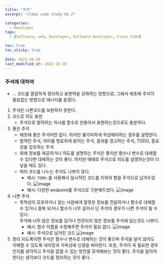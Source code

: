 ```yaml
---
title: "주석"
excerpt: "clean code study #2-2"

categories:
  - Developer
tags:
  - [Software, web, Developer, Software Developer, Clean Code]

toc: true
toc_sticky: true
 
date: 2022-10-20
last_modified_at: 2022-10-20
---
```



### 주석에 대하여
- ... 코드를 깔끔하게 정리하고 표현력을 강화하는 방향으로, 그래서 애초에 주석이 필요없는 방향으로 에너지를 쏟겠다.
1. 주석은 나쁜코드를 보완하지 못한다.
2. 코드로 의도 표현
    - 주석으로 말하려는 의사를 함수로 만들어서 표현하는것으로도 충분하다.
3. 좋은 주석
    - 애초에 좋은 주석이란 없다. 하지만 불가피하게 작성해야하는 경우를 설명한다.
    - 법적인 주석, 의미를 명료하게 밝히는 주석, 결과를 경고하는 주석, TODO, 중요성을 강조하는 주석
    - 외에 정보를 제공하거나 의도를 설명하는 주석은 좋지만 함수나 변수로 대체할 수 있다면 대체하는 것이 좋다. 하지만 때때로 주석으로 의도를 설명하는것이 더 낳을 때도 있다.
    - 여러 코드를 나누는 주석도 나쁘지 않다.
      - 예시: `TODO:`를 사용해서 일시적인 코드를 지워야 함을 주석으로 남겨두었다.
        ![image](https://user-images.githubusercontent.com/65106740/197261203-5c87e6b4-aa26-4c1f-931d-39f6a8c2b8b4.png)
      - 예시: 다양한 endpoint를 주석으로 구분해두었다. 
        ![image](https://user-images.githubusercontent.com/65106740/197262244-75efe863-e5c6-4eb2-b5a6-b20127a831cd.png)
4. 나쁜 주석
    - 목적성이 모호하거나 읽는 사람에게 잘못된 정보를 전달하거나 함수로 대체할 수 있거나 중복 되거나 함수가 너무 길어서 단 주석의 경우가 나쁜 주석이 될 수 있다.<br />
     주석에 너무 많은 정보를 담거나 연관되지 않은 정보를 주석에 담는것도 나쁘다.
      - 예시: 함수 이름을 수정해주면 주석이 필요 없다.
        ![image](https://user-images.githubusercontent.com/65106740/197261842-bc8a7fac-107e-4d27-89c4-e5879a177a62.png)
      - 예시: 주석으로 남겨진 코드
        ![image](https://user-images.githubusercontent.com/65106740/197263508-e26e7074-582f-4904-810e-ca33f9396832.png)
5. 정리
  되도록이면 주석은 함수나 변수로 대체하는 것이 좋으며 주석을 달지 않아도 이해할 수 있도록 네이밍과 가독성에 신경을 써야한다.
  또한, 주석이 꼭 필요한 경우인지를 생각하고 주석을 없앨 수 있는 방안을 모색해보는 것이 좋다. 주석을 달아야한다는 생각보다 코드를 정리하는 것이 좋다.
